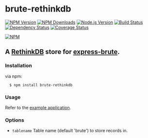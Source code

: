 # brute-rethinkdb

[![NPM Version][npm-version-image]][npm-url]
[![NPM Downloads][npm-downloads-image]][npm-url]
[![Node.js Version][node-image]][node-url]
[![Build Status][travis-image]][travis-url]
[![Dependency Status][dependencies-image]][dependencies-url]
[![Coverage Status][coveralls-image]][coveralls-url]

[![NPM][npm-image]][npm-url]

## A [RethinkDB](http://rethinkdb.com/) store for [express-brute](https://github.com/AdamPflug/express-brute).

### Installation

  via npm:

      $ npm install brute-rethinkdb

### Usage

Refer to the [example application](https://github.com/llambda/brute-rethinkdb/blob/master/example.js).

### Options

- `tablename`         Table name (default 'brute') to store records in.


[npm-version-image]: https://img.shields.io/npm/v/brute-rethinkdb.svg
[npm-downloads-image]: https://img.shields.io/npm/dm/brute-rethinkdb.svg
[npm-image]: https://nodei.co/npm/brute-rethinkdb.png?downloads=true&downloadRank=true&stars=true
[npm-url]: https://npmjs.org/package/brute-rethinkdb
[travis-image]: https://img.shields.io/travis/llambda/brute-rethinkdb/master.svg
[travis-url]: https://travis-ci.org/llambda/brute-rethinkdb
[dependencies-image]: https://david-dm.org/llambda/brute-rethinkdb.svg?style=flat
[dependencies-url]: https://david-dm.org/llambda/brute-rethinkdb
[coveralls-image]: https://img.shields.io/coveralls/llambda/brute-rethinkdb/master.svg
[coveralls-url]: https://coveralls.io/r/llambda/brute-rethinkdb?branch=master
[node-image]: https://img.shields.io/node/v/brute-rethinkdb.svg
[node-url]: http://nodejs.org/download/
[gitter-join-chat-image]: https://badges.gitter.im/Join%20Chat.svg
[gitter-channel-url]: https://gitter.im/llambda/brute-rethinkdb
[express-session-url]: https://github.com/expressjs/session
[io-url]: https://iojs.org

